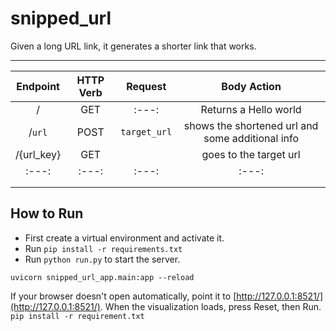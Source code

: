 # snipped_url
Given a long URL link, it generates a shorter link that works.


----
|  Endpoint  | HTTP Verb |   Request    |                   Body Action                    |
|:----------:|:---------:|:------------:|:------------------------------------------------:|
|     /      |    GET    |    :---:     |              Returns a Hello world               |
|   /`url`   |   POST    | `target_url` | shows the shortened url and some additional info |
| /{url_key} |    GET    |              |              goes to the target url              |
|   :---:    |   :---:   |    :---:     |                      :---:                       |
|            |           |              |                                                  |
|            |           |              |                                                  |


## How to Run

- First create a virtual environment and activate it.
- Run `pip install -r requirements.txt`
- Run `python run.py` to start the server.

`uvicorn snipped_url_app.main:app --reload`

If your browser doesn't open automatically, point it to [http://127.0.0.1:8521/](http://127.0.0.1:8521/). When the visualization loads, press Reset, then Run.
`pip install -r requirement.txt`